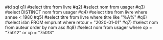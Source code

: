 #td sql q1)
#select titre from livre
#q2)
#select nom from usager
#q3)
#select DISTINCT nom from usager
#q4)
#select titre from livre where annee < 1980
#q5)
#select titre from livre where titre like "%A%"
#q6)
#select isbn FROM emprunt where retour = "2020-01-01"
#q7)
#select nom from auteur order by nom asc
#q8)
#select nom from usager where cp = "75012" or cp = "75013"
